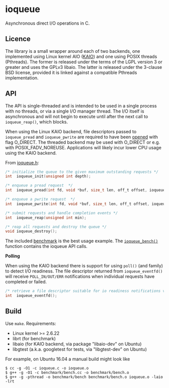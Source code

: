 ioqueue
====

Asynchronous direct I/O operations in C.

Licence
----

The library is a small wrapper around each of two backends, one implemented using Linux kernel AIO ([KAIO][KAIO]) and one using POSIX threads (Pthreads). The former is released under the terms of the LGPL version 3 or greater and uses the GPLv3 libaio. The latter is released under the 3-clause BSD license, provided it is linked against a compatible Pthreads implementation.

API
---

The API is single-threaded and is intended to be used in a single process with no threads, or via a single I/O manager thread. The I/O itself is asynchronous and will not begin to execute until after the next call to `ioqueue_reap()`, which blocks.

When using the Linux KAIO backend, file descriptors passed to `ioqueue_pread` and `ioqueue_pwrite` are required to have been [opened][open] with flag O\_DIRECT. The threaded backend may be used with O\_DIRECT or e.g. with POSIX\_FADV\_NOREUSE. Applications will likely incur lower CPU usage using the KAIO backend.

From [ioqueue.h][ioqueue.h]:

```c
/* initialize the queue to the given maximum outstanding requests */
int  ioqueue_init(unsigned int depth);

/* enqueue a pread request  */
int  ioqueue_pread(int fd, void *buf, size_t len, off_t offset, ioqueue_cb cb, void *cb_arg);

/* enqueue a pwrite request  */
int  ioqueue_pwrite(int fd, void *buf, size_t len, off_t offset, ioqueue_cb cb, void *cb_arg);

/* submit requests and handle completion events */
int  ioqueue_reap(unsigned int min);

/* reap all requests and destroy the queue */
void ioqueue_destroy();
```

The included [benchmark][benchmark] is the best usage example. The [`ioqueue_bench()`][ioqueue_bench] function contains the ioqueue API calls.

**Polling**

When using the KAIO backend there is support for using `poll()` (and family) to detect I/O readiness. The file descriptor returned from `ioqueue_eventfd()` will receive `POLL_IN/OUT/ERR` notifications when individual requests have completed or failed.

```C
/* retrieve a file descriptor suitable for io readiness notifications via e.g. poll/epoll */
int  ioqueue_eventfd();
```

Build
----

Use `make`. Requirements:

* Linux kernel >= 2.6.22
* librt (for benchmark)
* libaio (for KAIO backend, via package "libaio-dev" on Ubuntu)
* libgtest (a.k.a. googletest for tests, via "libgtest-dev" on Ubuntu)

For example, on Ubuntu 16.04 a manual build might look like

```
$ cc -g -O1 -c ioqueue.c -o ioqueue.o
$ g++ -g -O1 -c benchmark/bench.cc -o benchmark/bench.o
$ g++ -g -pthread -o benchmark/bench benchmark/bench.o ioqueue.o -laio -lrt
```

[open]: http://man7.org/linux/man-pages/man2/open.2.html
[KAIO]: https://web.archive.org/web/20150406015143/http://code.google.com/p/kernel/wiki/AIOUserGuide
[ioqueue.h]: ioqueue.h
[benchmark]: benchmark/
[bench.cc]: benchmark/bench.cc
[ioqueue_bench]: benchmark/bench.cc#L170
